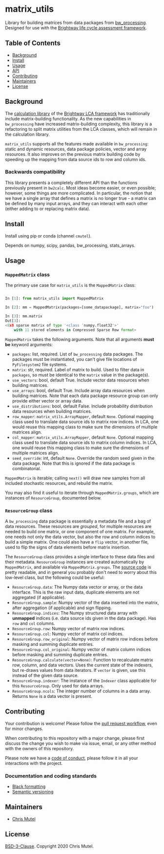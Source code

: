 # matrix_utils

Library for building matrices from data packages from [bw_processing](https://github.com/brightway-lca/bw_processing0). Designed for use with the [Brightway life cycle assessment framework](https://brightway.dev/).

## Table of Contents

- [Background](#background)
- [Install](#install)
- [Usage](#usage)
- [API](#api)
- [Contributing](#contributing)
- [Maintainers](#maintainers)
- [License](#license)

## Background

The [calculation library](https://github.com/brightway-lca/brightway2-calc) of the [Brightway LCA framework](https://brightway.dev/) has traditionally include matrix-building functionality. As the new capabilities in `bw_processing` have increased matrix-building complexity, this library is a refactoring to split matrix utilities from the LCA classes, which will remain in the calculation library.

`matrix_utils` supports all the features made available in `bw_processing`: static and dynamic resources, data package policies, vector and array resources. It also improves on the previous matrix building code by speeding up the mapping from data source ids to row and column ids.

### Backwards compatibility

This library presents a completely different API than the functions previously present in `bw2calc`. Most ideas become easier, or even possible; however, some things are more complicated. In particular, the notion that we have a single array that defines a matrix is no longer true - a matrix can be defined by many input arrays, and they can interact with each other (either adding to or replacing matrix data).

## Install

Install using pip or conda (channel `cmutel`).

Depends on numpy, scipy, pandas, bw_processing, stats_arrays.

## Usage

### `MappedMatrix` class

The primary use case for `matrix_utils` is the `MappedMatrix` class:

```python

In [1]: from matrix_utils import MappedMatrix

In [2]: mm = MappedMatrix(packages=[some_datapackage], matrix="foo")

In [3]: mm.matrix
Out[3]:
<8x8 sparse matrix of type '<class 'numpy.float32'>'
    with 11 stored elements in Compressed Sparse Row format>
```

`MappedMatrix` takes the following arguments. Note that all arguments **must be** keyword arguments:

* `packages`: list, required. List of `bw_processing` data packages. The packages must be instantiated, you can't give file locations of `PyFilesystem2` file systems.
* `matrix`: str, required. Label of matrix to build. Used to filter data in `packages`, so must be identical to the `matrix` value in the package(s).
* `use_vectors`: bool, default True. Include vector data resources when building matrices.
* `use_arrays`: bool, default True. Include array data resources when building matrices. Note that each data package resource group can only provide either vector or array data.
* `use_distributions`: bool, default False. Include probability distribution data resources when building matrices.
* `row_mapper`: `matrix_utils.ArrayMapper`, default `None`. Optional mapping class used to translate data source ids to matrix row indices. In LCA, one would reuse this mapping class to make sure the dimensions of multiple matrices align.
* `col_mapper`: `matrix_utils.ArrayMapper`, default `None`. Optional mapping class used to translate data source ids to matrix column indices. In LCA, one would reuse this mapping class to make sure the dimensions of multiple matrices align.
* `seed_override`: int, default `None`. Override the random seed given in the data package. Note that this is ignored if the data package is combinatorial.

`MappedMatrix` is iterable; calling `next()` will draw new samples from all included stochastic resources, and rebuild the matrix.

You may also find it useful to iterate through `MappedMatrix.groups`, which are instances of `ResourceGroup`, documented below.

### `ResourceGroup` class

A `bw_processing` data package is essentially a metadata file and a bag of data resources. These resources are *grouped*, for multiple resources are needed to build one matrix, or one component of one matrix. For example, one needs not only the data vector, but also the row and column indices to build a simple matrix. One could also have a `flip` vector, in another file, used to flip the signs of data elements before matrix insertion.

The `ResourceGroup` class provides a single interface to these data files and their metadata. `ResourceGroup` instances are created automatically by `MappedMatrix`, and available via `MappedMatrix.groups`. The [source code]() is pretty readable, and in general you probably don't need to worry about this low-level class, but the following could be useful:

* `ResourceGroup.data`: The Numpy data vector or array, or the data interface. This is the raw input data, duplicate elements are not aggregated (if applicable).
* `ResourceGroup.sample`: Numpy vector of the data inserted into the matrix, after aggregation (if applicable) and sign flipping.
* `ResourceGroup.indices`: The Numpy structured data array with **unmapped** indices (i.e. data source ids given in the data package). Has `row` and `col` columns.
* `ResourceGroup.row`: Numpy vector of matrix row indices.
* `ResourceGroup.col`: Numpy vector of matrix col indices.
* `ResourceGroup.row_original`: Numpy vector of matrix row indices before masking and summing duplicate entries.
* `ResourceGroup.col_original`: Numpy vector of matrix column indices before masking and summing duplicate entries.
* `ResourceGroup.calculate(vector=None)`: Function to recalculate matrix row, column, and data vectors. Uses the current state of the indexers, but re-draws values from data iterators. If `vector` is given, use this instead of the given data source.
* `ResourceGroup.indexer`: The instance of the `Indexer` class applicable for this `ResourceGroup`. Only used for data arrays.
* `ResourceGroup.ncols`: The integer number of columns in a data array. Returns `None` is a data vector is present.

## Contributing

Your contribution is welcome! Please follow the [pull request workflow](https://guides.github.com/introduction/flow/), even for minor changes.

When contributing to this repository with a major change, please first discuss the change you wish to make via issue, email, or any other method with the owners of this repository.

Please note we have a [code of conduct](https://github.com/brightway-lca/bw_processing/blob/master/CODE_OF_CONDUCT.md), please follow it in all your interactions with the project.

### Documentation and coding standards

* [Black formatting](https://black.readthedocs.io/en/stable/)
* [Semantic versioning](http://semver.org/)

## Maintainers

* [Chris Mutel](https://github.com/cmutel/)

## License

[BSD-3-Clause](https://github.com/brightway-lca/matrix_utils/blob/main/LICENSE). Copyright 2020 Chris Mutel.
